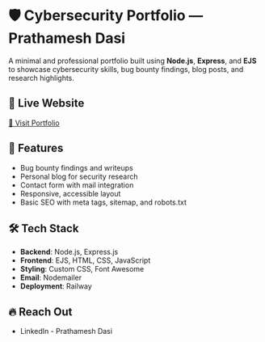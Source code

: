 # 🛡️ Cybersecurity Portfolio — Prathamesh Dasi

A minimal and professional portfolio built using **Node.js**, **Express**, and **EJS** to showcase cybersecurity skills, bug bounty findings, blog posts, and research highlights.

## 🚀 Live Website

[🔗 Visit Portfolio](https://prathmeshdasi-portfolio-ylfv.onrender.com/)

## 📁 Features

- Bug bounty findings and writeups
- Personal blog for security research
- Contact form with mail integration
- Responsive, accessible layout
- Basic SEO with meta tags, sitemap, and robots.txt

## 🛠️ Tech Stack

- **Backend**: Node.js, Express.js
- **Frontend**: EJS, HTML, CSS, JavaScript
- **Styling**: Custom CSS, Font Awesome
- **Email**: Nodemailer
- **Deployment**: Railway

## 🔥 Reach Out 
- LinkedIn - Prathamesh Dasi
